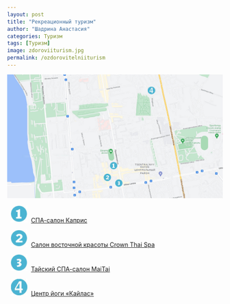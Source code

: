 ```yaml
---
layout: post
title: "Рекреационный туризм"
author: "Шадрина Анастасия"
categories: Туризм
tags: [Туризм]
image: zdoroviiturism.jpg
permalink: /ozdorovitelniiturism
---
```


<img src="/images/map4.jpg" alt="карта4" width="1000"/>

&nbsp;&nbsp;<img src="/images/number1.jpg" alt="one" width="40"/>&nbsp;&nbsp;[СПА-салон Каприс](/kapris)

&nbsp;&nbsp;<img src="/images/number2.jpg" alt="two" width="40"/>&nbsp;&nbsp;[Салон восточной красоты Crown Thai Spa](/CrownSpa)

&nbsp;&nbsp;<img src="/images/number3.jpg" alt="three" width="40"/>&nbsp;&nbsp;[Тайский СПА-салон MaiTai](/maitai)

&nbsp;&nbsp;<img src="/images/number4.jpg" alt="four" width="40"/>&nbsp;&nbsp;[Центр йоги «Кайлас»](/kailas)